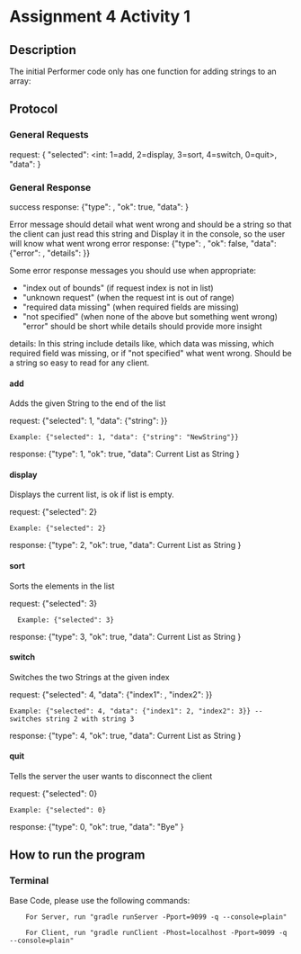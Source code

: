 # Assignment 4 Activity 1
## Description
The initial Performer code only has one function for adding strings to an array: 

## Protocol

### General Requests
request: { "selected": <int: 1=add, 2=display, 3=sort, 4=switch,
0=quit>, "data": <thing to send>}

### General Response
success response: {"type": <int>, "ok": true, "data": <thing to return> }

Error message should detail what went wrong and should be a string so that the client can just read this string and
Display it in the console, so the user will know what went wrong
  error response: {"type": <int>, "ok": false, "data": {"error": <message>, "details": <string>}}

Some error response messages you should use when appropriate:
- "index out of bounds" (if request index is not in list)
- "unknown request" (when the request int is out of range)
- "required data missing" (when required fields are missing)
- "not specified" (when none of the above but something went wrong)
"error" should be short while details should provide more insight

details:
In this string include details like, which data was missing, which required field was missing, or if "not specified" what went wrong. 
Should be a string so easy to read for any client.

#### add
  Adds the given String to the end of the list
  
  request:
    {"selected": 1, "data": {"string": <string>}}
  
    Example: {"selected": 1, "data": {"string": "NewString"}}
  
  response:
    {"type": 1, "ok": true, "data": Current List as String }

#### display
  Displays the current list, is ok if list is empty.
  
  request:
    {"selected": 2}

    Example: {"selected": 2}
  
  response:
    {"type": 2, "ok": true, "data": Current List as String }


#### sort
  Sorts the elements in the list
  
  request:
    {"selected": 3}
  
      Example: {"selected": 3}
  
  response:
    {"type": 3, "ok": true, "data": Current List as String }


#### switch
  Switches the two Strings at the given index

  request:
   {"selected": 4, "data": {"index1": <int>, "index2": <int>}}
  
    Example: {"selected": 4, "data": {"index1": 2, "index2": 3}} -- switches string 2 with string 3
  
  response:
   {"type": 4, "ok": true, "data": Current List as String }

#### quit
  Tells the server the user wants to disconnect the client

  request:
    {"selected": 0}

    Example: {"selected": 0} 

  response:
    {"type": 0, "ok": true, "data": "Bye" }


## How to run the program
### Terminal
Base Code, please use the following commands:
```
    For Server, run "gradle runServer -Pport=9099 -q --console=plain"
```
```   
    For Client, run "gradle runClient -Phost=localhost -Pport=9099 -q --console=plain"
```   



